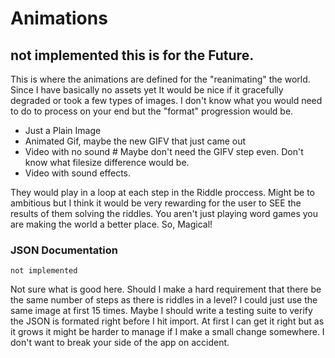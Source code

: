 # Animations

## not implemented this is for the Future.

This is where the animations are defined for the "reanimating" the world. Since I have basically no assets yet It would be nice if it gracefully degraded or took a few types of images. I don't know what you would need to do to process on your end but the "format" progression would be. 

* Just a Plain Image
* Animated Gif, maybe the new GIFV that just came out
* Video with no sound # Maybe don't need the GIFV step even. Don't know what filesize difference would be.
* Video with sound effects.

They would play in a loop at each step in the Riddle proccess. Might be to ambitious but I think it would be very rewarding for the user to SEE the results of them solving the riddles. You aren't just playing word games you are making the world a better place. So, Magical!

### JSON Documentation

```
not implemented
```

Not sure what is good here. Should I make a hard requirement that there be the same number of steps as there is riddles in a level? I could just use the same image at first 15 times. Maybe I should write a testing suite to verify the JSON is formated right before I hit import. At first I can get it right but as it grows it might be harder to manage if I make a small change somewhere. I don't want to break your side of the app on accident.

